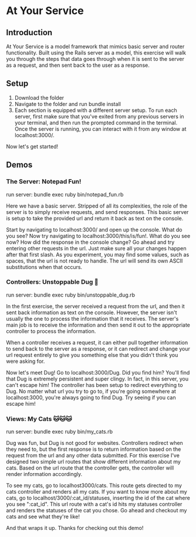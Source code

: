 # At Your Service

## Introduction
At Your Service is a model framework that mimics basic server and router functionality. Built using the Rails server as a model, this exercise will walk you through the steps that data goes through when it is sent to the server as a request, and then sent back to the user as a response.

## Setup
1. Download the folder
2. Navigate to the folder and run bundle install
3. Each section is equipped with a different server setup. To run each server, first make sure that you've exited from any previous servers in your terminal, and then run the prompted command in the terminal. Once the server is running, you can interact with it from any window at localhost:3000/.

Now let's get started!

## Demos
### The Server: Notepad Fun!
run server: bundle exec ruby bin/notepad_fun.rb

Here we have a basic server. Stripped of all its complexities, the role of the server is to simply receive requests, and send responses. This basic server is setup to take the provided url and return it back as text on the console.

Start by navigating to localhost:3000/ and open up the console. What do you see? Now try navigating to localhost:3000/this/is/fun!. What do you see now? How did the response in the console change? Go ahead and try entering other requests in the url. Just make sure all your changes happen after that first slash. As you experiment, you may find some values, such as spaces, that the url is not ready to handle. The url will send its own ASCII substitutions when that occurs.

### Controllers: Unstoppable Dug 🐶
run server: bundle exec ruby bin/unstoppable_dug.rb

In the first exercise, the server received a request from the url, and then it sent back information as text on the console. However, the server isn't usually the one to process the information that it receives. The server's main job is to receive the information and then send it out to the appropriate controller to process the information.

When a controller receives a request, it can either pull together information to send back to the server as a response, or it can redirect and change your url request entirely to give you something else that you didn't think you were asking for.

Now let's meet Dug! Go to localhost:3000/Dug. Did you find him? You'll find that Dug is extremely persistent and super clingy. In fact, in this server, you can't escape him! The controller has been setup to redirect everything to Dug. No matter what url you try to go to, if you're going somewhere at localhost:3000, you're always going to find Dug. Try seeing if you can escape him!

### Views: My Cats 🐱🐱🐱
run server: bundle exec ruby bin/my_cats.rb

Dug was fun, but Dug is not good for websites. Controllers redirect when they need to, but the first response is to return information based on the request from the url and any other data submitted. For this exercise I've designed two simple url routes that show different information about my cats. Based on the url route that the controller gets, the controller will render information accordingly.

To see my cats, go to localhost3000/cats. This route gets directed to my cats controller and renders all my cats. If you want to know more about my cats, go to localhost/3000/:cat_id/statuses, inserting the id of the cat where you see ":cat_id". This url route with a cat's id hits my statuses controller and renders the statuses of the cat you chose. Go ahead and checkout my cats and see what they're like!

And that wraps it up. Thanks for checking out this demo!
